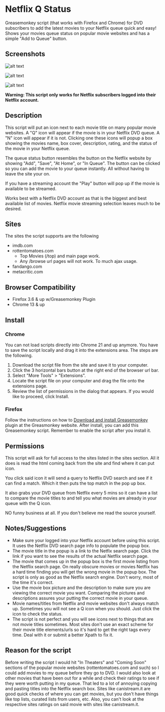 # Netflix Q Status

Greasemonkey script (that works with Firefox and Chrome) for DVD subscribers to add the latest movies to your Netflix queue quick and easy! Shows your movies queue status on popular movie websites and has a simple "Add to Queue" button.

## Screenshots
![alt text](http://i.imgur.com/mYb7YvN.png "add to queue and streaming play button example")

![alt text](http://i.imgur.com/Oyy3OaY.png "save to queue button example")

![alt text](http://i.imgur.com/iQ9qwDo.png "save to queue button example")


**Warning: This script only works for Netflix subscribers logged into their Netflix account.**

## Description
This script will put an icon next to each movie title on many popular movie websites. A "Q" icon will appear if the movie is in your Netflix DVD queue. A "N" icon will appear if it is not. Clicking one these icons will popup a box showing the movies name, box cover, description, rating, and the status of the movie in your Netflix queue.
 
The queue status button resembles the button on the Netflix website by showing "Add", "Save", "At Home", or "In Queue". The button can be clicked so you can add the movie to your queue instantly. All without having to leave the site your on.

If you have a streaming account the "Play" button will pop up if the movie is available to be streamed.

Works best with a Netflix DVD account as that is the biggest and best available list of movies. Netflix movie streaming selection leaves much to be desired. 

## Sites
The sites the script supports are the following

* imdb.com
* rottentomatoes.com
  * Top Movies (/top) and main page work.
  * Any /browse url pages will not work. To much ajax usage.
* fandango.com
* metacritic.com

## Browser Compatibility
* Firefox 3.6 & up w/Greasemonkey Plugin
* Chrome 13 & up

## Install

### Chrome
You can not load scripts directly into Chrome 21 and up anymore. You have to save the script locally and drag it into the extensions area. The steps are the following.

1. Download the script file from the site and save it to your computer.
2. Click the 3 horizontal bars button at the right end of the browser url bar.
3. Select "More Tools" > "Extensions".
4. Locate the script file on your computer and drag the file onto the extensions page.
5. Review the list of permissions in the dialog that appears. If you would like to proceed, click Install.

### Firefox
Follow the instructions on how to [Download and install Greasemonkey](http://www.greasespot.net/) plugin at the Greasmonkey website. After install, you can add this Greasemonkey script. Remember to enable the script after you install it. 

## Permissions
This script will ask for full access to the sites listed in the sites section. All it does is read the html coming back from the site and find where it can put icon.

You click said icon it will send a query to Netflix DVD search and see if it can find a match. Which it then puts the top match in the pop up box.

It also grabs your DVD queue from Netflix every 5 mins so it can have a list to compare the movie titles to and tell you what movies are already in your queue with the Q icon.

NO funny business at all. If you don't believe me read the source yourself.

## Notes/Suggestions
* Make sure your logged into your Netflix account before using this script. It uses the Netflix DVD search page info to populate the popup box.
* The movie title in the popup is a link to the Netfix search page. Click the link if you want to see the results of the actual Netflix search page.
* The movie that comes up in the popup box is the first movie listing from the Netflix search page. On really obscure movies or movies Netflix has a hard time finding you will get the wrong movie in the popup box. The script is only as good as the Netflix search engine. Don't worry, most of the time it's correct.
* Use the movie box picture and the description to make sure you are viewing the correct movie you want. Comparing the pictures and descriptions assures your putting the correct movie in your queue.
* Movie names/titles from Netflix and movie websites don't always match up. Sometimes you will not see a Q icon when you should. Just click the icon to check the status.
* The script is not perfect and you will see icons next to things that are not movie titles sometimes. Most sites don't use an exact scheme for their movie title elements/urls so it's hard to get the right tags every time. Deal with it or submit a better Xpath to fix it.

## Reason for the script
Before writing the script I would hit "In Theaters" and "Coming Soon" sections of the popular movie websites (rottentomatoes.com and such) so I could add movies to my queue before they go to DVD. I would also look at other movies that have been out for a while and check their ratings to see if they were worth putting in my queue. That led to a lot of annoying copying and pasting titles into the Netflix search box. Sites like canistream.it are good quick checks of where you can get movies, but you don't have things like top lists, curated lists from users, etc. Also, you can't look at the respective sites ratings on said movie with sites like canistream.it.
